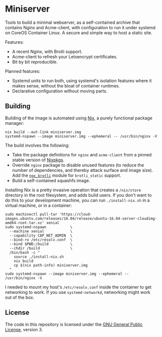 # Miniserver

Tools to build a minimal webserver, as a self-contained archive that contains
Nginx and Acme-client, with configuration to run it under systemd on CoreOS
Container Linux. A secure and simple way to host a static site.

Features:

 * A recent Nginx, with Brotli support.
 * Acme-client to refresh your Letsencrypt certificates.
 * Bit by bit reproducible.

Planned features:

 * Systemd units to run both, using systemd's isolation features where it
   makes sense, without the bloat of container runtimes.
 * Declarative configuration without moving parts.

## Building

Building of the image is automated using [Nix][nix], a purely functional
package manager:

    nix build --out-link miniserver.img
    systemd-nspawn --image miniserver.img --ephemeral -- /usr/bin/nginx -V

The build involves the following:

 * Take the package definitions for `nginx` and `acme-client` from a pinned
   stable version of [Nixpkgs][nixpkgs].
 * Override `nginx` package to disable unused features (to reduce the number
   of dependencies, and thereby attack surface and image size). Add the
   [`ngx_brotli`][ngx-brotli] module for `brotli_static` support.
 * Build a self-contained squashfs image.

[nix]:        https://nixos.org/nix/
[nixpkgs]:    https://github.com/NixOS/nixpkgs
[ngx-brotli]: https://github.com/google/ngx_brotli

Installing Nix is a pretty invasive operation that creates a `/nix/store`
directory in the root filesystem, and adds build users. If you don't want to do
this to your development machine, you can run `./install-nix.sh` in a virtual
machine, or in a container:

    sudo machinectl pull-tar 'https://cloud-images.ubuntu.com/releases/16.04/release/ubuntu-16.04-server-cloudimg-amd64-root.tar.xz' xenial
    sudo systemd-nspawn           \
      --machine xenial            \
      --capability CAP_NET_ADMIN  \
      --bind-ro /etc/resolv.conf  \
      --bind $PWD:/build          \
      --chdir /build              \
      /bin/bash -c "
        source ./install-nix.sh
        nix build
        cp $(nix path-info) miniserver.img
      "
    sudo systemd-nspawn --image miniserver.img --ephemeral -- /usr/bin/nginx -V

I needed to mount my host's `/etc/resolv.conf` inside the container to get
networking to work. If you use `systemd-networkd`, networking might work out
of the box.

## License

The code in this repository is licensed under the
[GNU General Public License][gplv3], version 3.

[gplv3]: https://www.gnu.org/licenses/gpl-3.0.html
